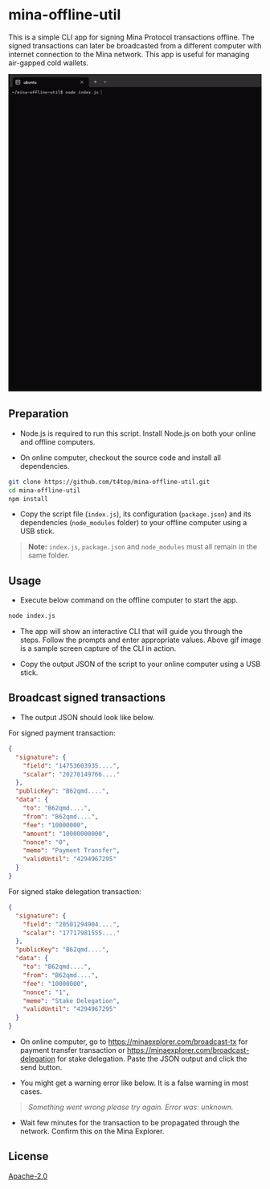 # mina-offline-util

This is a simple CLI app for signing Mina Protocol transactions offline. The signed transactions can later be broadcasted from a different computer with internet connection to the Mina network. This app is useful for managing air-gapped cold wallets.

<img src="screenshot.gif" alt="demo screenshot" width="640">

## Preparation

- Node.js is required to run this script. Install Node.js on both your online and offline computers.

- On online computer, checkout the source code and install all dependencies.

```bash
git clone https://github.com/t4top/mina-offline-util.git
cd mina-offline-util
npm install
```

- Copy the script file (`index.js`), its configuration (`package.json`) and its dependencies (`node_modules` folder) to your offline computer using a USB stick.

> **Note:** `index.js`, `package.json` and `node_modules` must all remain in the same folder.

## Usage

- Execute below command on the offline computer to start the app.

```bash
node index.js
```

- The app will show an interactive CLI that will guide you through the steps. Follow the prompts and enter appropriate values. Above gif image is a sample screen capture of the CLI in action.

- Copy the output JSON of the script to your online computer using a USB stick.

## Broadcast signed transactions

- The output JSON should look like below.

For signed payment transaction:

```json
{
  "signature": {
    "field": "14753603935....",
    "scalar": "20270149766...."
  },
  "publicKey": "B62qmd....",
  "data": {
    "to": "B62qmd....",
    "from": "B62qmd....",
    "fee": "10000000",
    "amount": "10000000000",
    "nonce": "0",
    "memo": "Payment Transfer",
    "validUntil": "4294967295"
  }
}
```

For signed stake delegation transaction:

```json
{
  "signature": {
    "field": "20501294904....",
    "scalar": "17717981555...."
  },
  "publicKey": "B62qmd....",
  "data": {
    "to": "B62qmd....",
    "from": "B62qmd....",
    "fee": "10000000",
    "nonce": "1",
    "memo": "Stake Delegation",
    "validUntil": "4294967295"
  }
}
```

- On online computer, go to https://minaexplorer.com/broadcast-tx for payment transfer transaction or https://minaexplorer.com/broadcast-delegation for stake delegation. Paste the JSON output and click the send button.

- You might get a warning error like below. It is a false warning in most cases.

> _Something went wrong please try again. Error was: unknown._

- Wait few minutes for the transaction to be propagated through the network. Confirm this on the Mina Explorer.

## License

[Apache-2.0](./LICENSE)
